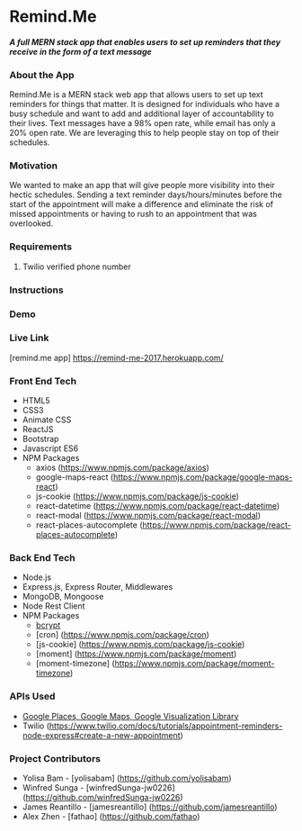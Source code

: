# Remind.Me

#### *A full MERN stack app that enables users to set up reminders that they receive in the form of a text message*

### About the App

Remind.Me is a MERN stack web app that allows users to set up text reminders for things that matter. It is designed for individuals who have a busy schedule and want to add and additional layer of accountability to their lives.
Text messages have a 98% open rate, while email has only a 20% open rate. We are leveraging this to help people stay on top of their schedules.

### Motivation

We wanted to make an app that will give people more visibility into their hectic schedules. Sending a text reminder days/hours/minutes before the start of the appointment will make a difference and eliminate the risk of missed appointments or having to rush to an appointment that was overlooked.

### Requirements

1. Twilio verified phone number

### Instructions

### Demo

### Live Link 
[remind.me app] https://remind-me-2017.herokuapp.com/

### Front End Tech
* HTML5
* CSS3
* Animate CSS
* ReactJS
* Bootstrap
* Javascript ES6
* NPM Packages
  * axios (https://www.npmjs.com/package/axios)
  * google-maps-react (https://www.npmjs.com/package/google-maps-react)
  * js-cookie (https://www.npmjs.com/package/js-cookie)
  * react-datetime (https://www.npmjs.com/package/react-datetime)
  * react-modal (https://www.npmjs.com/package/react-modal)
  * react-places-autocomplete (https://www.npmjs.com/package/react-places-autocomplete)
  

### Back End Tech
* Node.js
* Express.js, Express Router, Middlewares
* MongoDB, Mongoose
* Node Rest Client
* NPM Packages
  * [bcrypt](https://www.npmjs.com/package/bcrypt)
  * [cron] (https://www.npmjs.com/package/cron)
  * [js-cookie] (https://www.npmjs.com/package/js-cookie)
  * [moment] (https://www.npmjs.com/package/moment)
  * [moment-timezone] (https://www.npmjs.com/package/moment-timezone)

### APIs Used
* [Google Places, Google Maps, Google Visualization Library](https://developers.google.com/maps/)
* Twilio (https://www.twilio.com/docs/tutorials/appointment-reminders-node-express#create-a-new-appointment)

### Project Contributors
* Yolisa Bam - [yolisabam] (https://github.com/yolisabam)
* Winfred Sunga - [winfredSunga-jw0226] (https://github.com/winfredSunga-jw0226)
* James Reantillo - [jamesreantillo] (https://github.com/jamesreantillo)
* Alex Zhen - [fathao] (https://github.com/fathao)


